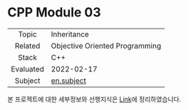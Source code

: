 # CPP Module 03

|           |                                                              |
| :-------: | ------------------------------------------------------------ |
|   Topic   | Inheritance                                                  |
|  Related  | Objective Oriented Programming                               |
|   Stack   | C++                                                          |
| Evaluated | 2022-02-17                                                   |
|  Subject  | [en.subject](https://github.com/24siefil/42SEOUL-42cursus/blob/main/04-cpp-module/subject/cpp-module-03.pdf) |

본 프로젝트에 대한 세부정보와 선행지식은 [Link](https://24siefil.oopy.io/1819d42d-f2ac-44f4-8b61-3bf449cd3e3a)에 정리하였습니다.

